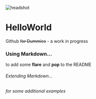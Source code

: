 ![headshot](main/linkedin.jpg)

# HelloWorld
Github ~~for Dummies~~ - a work in progress  


### Using Markdown...
to add some **flare** and **pop** to the README  


###### Extending Markdown...
*for some additional examples*
